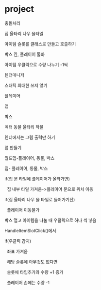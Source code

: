 # project





충돌처리

집 울타리 나무 물타일



아이템 슬롯를 클래스로 만들고 호출하기

박스 칸, 플레이어 툴바



아이템 우클릭으로 수량 나누기 -1씩



렌더매니저 

스태틱 최대한 쓰지 않기

플레이어

맵

박스

벡터 동물 울타리 작물



렌더에서는 그림 출력만 하기



맵 만들기

월드맵-플레이어, 동물, 박스

집- 플레이어, 동물, 박스



if(집 문 타일에 플레이어가 올라가면)

&nbsp;	집 내부 타일 가져옴->플레이어 문으로 위치 이동



if(집 울타리 나무 물 타일로 들어가기전)

&nbsp;	플레이어 이동불가



박스 열고 아이템을 나눌 때 우클릭으로 하나 씩 넣음

HandleItemSlotClick()에서 

if(우클릭 감지)

&nbsp;	좌표 가져옴

&nbsp;	해당 슬롯에 아무것도 없다면 

&nbsp;	슬롯에 타입추가와 수량 +1 증가

&nbsp;	플레이어 손에는 수량 -1

